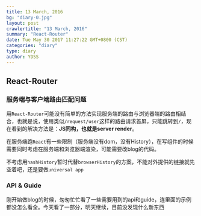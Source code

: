 ```yaml
---
title: 13 March, 2016
bg: "diary-0.jpg"
layout: post
crawlertitle: "13 March, 2016"
summary: "React-Router"
date: Tue May 30 2017 11:27:22 GMT+0800 (CST)
categories: "diary"
type: diary
author: YDSS
---
```


## React-Router

### 服务端与客户端路由匹配问题

用`React-Router`可能没有简单的方法实现服务端的路由与浏览器端的路由相结合，也就是说，使用类似`/request/user`这样的路由请求首屏，只能跳转到`/`，现在看到的解决方法是：**JS同构，也就是server render**。

在服务端跑`React`有一些限制（服务端没有dom，没有History），在写组件的时候需要同时考虑在服务端和浏览器端渲染，可能需要改blog的代码。

不考虑用`hashHistory`暂时代替`browserHistory`的方案，不能对外提供的链接就先空着吧，还是要做`universal app`

### API & Guide

刚开始做blog的时候，匆匆忙忙看了一些需要用到的api和guide，连里面的示例都没怎么看全。今天看了一部分，明天继续，目前没发现什么新东西